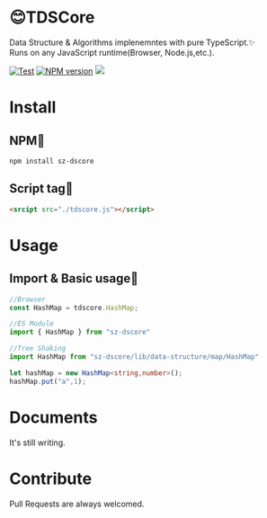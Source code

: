 # 😊TDSCore
Data Structure & Algorithms implenemntes with pure TypeScript.✨    
Runs on any JavaScript runtime(Browser, Node.js,etc.).

[![Test](https://github.com/zsh2401/tdscore/actions/workflows/test.yml/badge.svg)](https://github.com/zsh2401/tdscore/actions/workflows/test.yml)
[![NPM version](https://img.shields.io/npm/v/tdscore.svg)](https://www.npmjs.com/package/tdscoree)
![](https://badgen.net/npm/dy/tdscore)

# Install
## NPM💖
`npm install sz-dscore`
## Script tag👏
```html
<srcipt src="./tdscore.js"></script>
```

# Usage
## Import & Basic usage🎉
```typescript
//Browser
const HashMap = tdscore.HashMap;

//ES Module
import { HashMap } from "sz-dscore"

//Tree Shaking
import HashMap from "sz-dscore/lib/data-structure/map/HashMap"

let hashMap = new HashMap<string,number>();
hashMap.put("a",1);
```
# Documents
It's still writing.

# Contribute
Pull Requests are always welcomed.